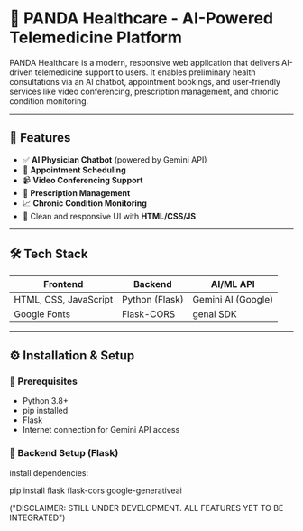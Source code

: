 # 🐼 PANDA Healthcare - AI-Powered Telemedicine Platform



PANDA Healthcare is a modern, responsive web application that delivers AI-driven telemedicine support to users. It enables preliminary health consultations via an AI chatbot, appointment bookings, and user-friendly services like video conferencing, prescription management, and chronic condition monitoring.

---

## 🧠 Features

- ✅ **AI Physician Chatbot** (powered by Gemini API)
- 📅 **Appointment Scheduling**
- 📹 **Video Conferencing Support**
- 💊 **Prescription Management**
- 📈 **Chronic Condition Monitoring**
- 🧾 Clean and responsive UI with **HTML/CSS/JS**

---

## 🛠 Tech Stack

| Frontend              | Backend              | AI/ML API         |
|----------------------|----------------------|-------------------|
| HTML, CSS, JavaScript| Python (Flask)       | Gemini AI (Google)|
| Google Fonts         | Flask-CORS           | genai SDK         |

---

## ⚙️ Installation & Setup

### 🔧 Prerequisites

- Python 3.8+
- pip installed
- Flask
- Internet connection for Gemini API access

### 🐍 Backend Setup (Flask)

install dependencies:

pip install flask flask-cors google-generativeai

("DISCLAIMER: STILL UNDER DEVELOPMENT. ALL FEATURES YET TO BE INTEGRATED")

